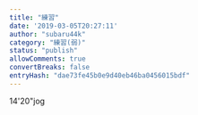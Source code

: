 ```yaml
---
title: "練習"
date: '2019-03-05T20:27:11'
author: "subaru44k"
category: "練習(弱)"
status: "publish"
allowComments: true
convertBreaks: false
entryHash: "dae73fe45b0e9d40eb46ba0456015bdf"
---
```

14'20"jog
